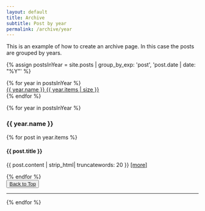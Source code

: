 ```yaml
---
layout: default
title: Archive
subtitle: Post by year 
permalink: /archive/year
---
```



This is an example of how to create an archive page. In this case the posts are grouped by years.

{% assign postsInYear = site.posts | group_by_exp: 'post', 'post.date | date: "%Y"' %}
<div class="row pt-5" id="years">
  {% for year in postsInYear %}
  <div class="col-md-6 chulapa-links-hover-only py-2 px-5 px-md-3">
        <a href="#{{ year.name }}" class="d-flex justify-content-between align-items-center border-bottom ">
        {{ year.name }} <span class="badge badge-chulapa badge-pill">{{ year.items | size }}</span>
      </a>
  </div>
  {% endfor %}
</div>  

{% for year in postsInYear %}
<section id="{{ year.name }}" class="pt-5">
  <h3 class=" border-bottom border-chulapa">{{ year.name }}</h3>
  {% for post in year.items %}
  <h4 class="mt-5">{{ post.title }}</h4>
  <p>{{ post.content | strip_html|  truncatewords: 20 }} <a href="{{ post.url | absolute_url }}" > [more]</a></p>
  {% endfor %}
  <div class="text-right">
      <button type="button" class="btn btn-outline-chulapa btn-sm">
      <a href="#years"><i class="fa fa-chevron-up"></i> Back to Top</a>
      </button>
  </div>
  <hr>
</section>
{% endfor %}